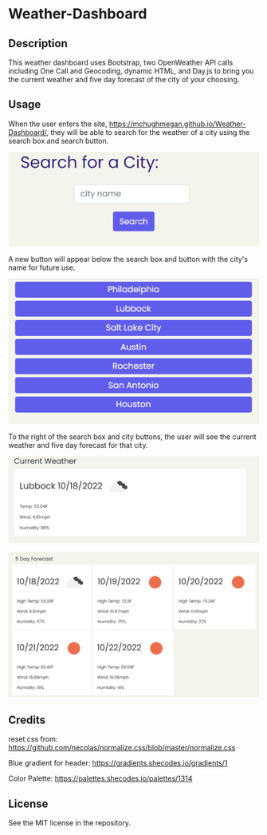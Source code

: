 # Weather-Dashboard

## Description
This weather dashboard uses Bootstrap, two OpenWeather API calls including One Call and Geocoding, dynamic HTML, and Day.js to bring you the current weather and five day forecast of the city of your choosing.

## Usage
When the user enters the site,  https://mchughmegan.github.io/Weather-Dashboard/, they will be able to search for the weather of a city using the search box and search button.

![Search](https://github.com/mchughmegan/Weather-Dashboard/blob/main/assets/Search%20for%20a%20City.png)

A new button will appear below the search box and button with the city's name for future use.

![City Buttons](https://github.com/mchughmegan/Weather-Dashboard/blob/main/assets/Previously%20Searched%20Cities.png)

To the right of the search box and city buttons, the user will see the current weather and five day forecast for that city.

![Current Weather](https://github.com/mchughmegan/Weather-Dashboard/blob/main/assets/Current%20Weather.png)

![Five Day Forecast](https://github.com/mchughmegan/Weather-Dashboard/blob/main/assets/Five%20Day%20Forecast.png)


## Credits

reset.css from:
https://github.com/necolas/normalize.css/blob/master/normalize.css

Blue gradient for header:
https://gradients.shecodes.io/gradients/1

Color Palette:
https://palettes.shecodes.io/palettes/1314

## License
See the MIT license in the repository.


